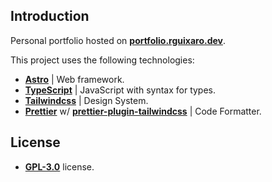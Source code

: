 ## Introduction

Personal portfolio hosted on [**portfolio.rguixaro.dev**](https://portfolio.rguixaro.dev).

This project uses the following technologies:

-   [**Astro**](https://astro.build/) | Web framework.
-   [**TypeScript**](https://www.typescriptlang.org/) | JavaScript with syntax for
    types.
-   [**Tailwindcss**](https://tailwindcss.com/) | Design System.
-   [**Prettier**](https://prettier.io/) w/
    [**prettier-plugin-tailwindcss**](https://github.com/tailwindlabs/prettier-plugin-tailwindcss)
    | Code Formatter.

## License

-   [**GPL-3.0**](https://github.com/rguixaro/portfolio/blob/main/LICENSE) license.
